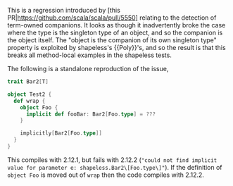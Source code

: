 This is a regression introduced by [this PR|https://github.com/scala/scala/pull/5550] relating to the detection of term-owned companions. It looks as though it inadvertently broke the case where the type is the singleton type of an object, and so the companion is the object itself. The "object is the companion of its own singleton type" property is exploited by shapeless's {{Poly}}'s, and so the result is that this breaks all method-local examples in the shapeless tests.

The following is a standalone reproduction of the issue,

```scala
trait Bar2[T]

object Test2 {
  def wrap {
    object Foo {
      implicit def fooBar: Bar2[Foo.type] = ???
    }

    implicitly[Bar2[Foo.type]]
  }
}
```

This compiles with 2.12.1, but fails with 2.12.2 (`"could not find implicit value for parameter e: shapeless.Bar2\[Foo.type\]"`). If the definition of `object Foo` is moved out of `wrap` then the code compiles with 2.12.2.
